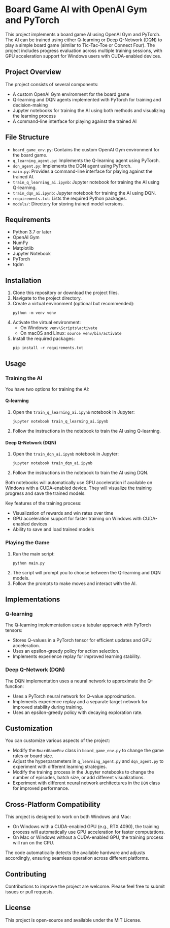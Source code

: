 # Board Game AI with OpenAI Gym and PyTorch

This project implements a board game AI using OpenAI Gym and PyTorch. The AI can be trained using either Q-learning or Deep Q-Network (DQN) to play a simple board game (similar to Tic-Tac-Toe or Connect Four). The project includes progress evaluation across multiple training sessions, with GPU acceleration support for Windows users with CUDA-enabled devices.

## Project Overview

The project consists of several components:
- A custom OpenAI Gym environment for the board game
- Q-learning and DQN agents implemented with PyTorch for training and decision-making
- Jupyter notebooks for training the AI using both methods and visualizing the learning process
- A command-line interface for playing against the trained AI

## File Structure

- `board_game_env.py`: Contains the custom OpenAI Gym environment for the board game.
- `q_learning_agent.py`: Implements the Q-learning agent using PyTorch.
- `dqn_agent.py`: Implements the DQN agent using PyTorch.
- `main.py`: Provides a command-line interface for playing against the trained AI.
- `train_q_learning_ai.ipynb`: Jupyter notebook for training the AI using Q-learning.
- `train_dqn_ai.ipynb`: Jupyter notebook for training the AI using DQN.
- `requirements.txt`: Lists the required Python packages.
- `models/`: Directory for storing trained model versions.

## Requirements

- Python 3.7 or later
- OpenAI Gym
- NumPy
- Matplotlib
- Jupyter Notebook
- PyTorch
- tqdm

## Installation

1. Clone this repository or download the project files.
2. Navigate to the project directory.
3. Create a virtual environment (optional but recommended):
   ```
   python -m venv venv
   ```
4. Activate the virtual environment:
   - On Windows: `venv\Scripts\activate`
   - On macOS and Linux: `source venv/bin/activate`
5. Install the required packages:
   ```
   pip install -r requirements.txt
   ```

## Usage

### Training the AI

You have two options for training the AI:

#### Q-learning

1. Open the `train_q_learning_ai.ipynb` notebook in Jupyter:
   ```
   jupyter notebook train_q_learning_ai.ipynb
   ```
2. Follow the instructions in the notebook to train the AI using Q-learning.

#### Deep Q-Network (DQN)

1. Open the `train_dqn_ai.ipynb` notebook in Jupyter:
   ```
   jupyter notebook train_dqn_ai.ipynb
   ```
2. Follow the instructions in the notebook to train the AI using DQN.

Both notebooks will automatically use GPU acceleration if available on Windows with a CUDA-enabled device. They will visualize the training progress and save the trained models.

Key features of the training process:
- Visualization of rewards and win rates over time
- GPU acceleration support for faster training on Windows with CUDA-enabled devices
- Ability to save and load trained models

### Playing the Game

1. Run the main script:
   ```
   python main.py
   ```
2. The script will prompt you to choose between the Q-learning and DQN models.
3. Follow the prompts to make moves and interact with the AI.

## Implementations

### Q-learning

The Q-learning implementation uses a tabular approach with PyTorch tensors:
- Stores Q-values in a PyTorch tensor for efficient updates and GPU acceleration.
- Uses an epsilon-greedy policy for action selection.
- Implements experience replay for improved learning stability.

### Deep Q-Network (DQN)

The DQN implementation uses a neural network to approximate the Q-function:
- Uses a PyTorch neural network for Q-value approximation.
- Implements experience replay and a separate target network for improved stability during training.
- Uses an epsilon-greedy policy with decaying exploration rate.

## Customization

You can customize various aspects of the project:

- Modify the `BoardGameEnv` class in `board_game_env.py` to change the game rules or board size.
- Adjust the hyperparameters in `q_learning_agent.py` and `dqn_agent.py` to experiment with different learning strategies.
- Modify the training process in the Jupyter notebooks to change the number of episodes, batch size, or add different visualizations.
- Experiment with different neural network architectures in the `DQN` class for improved performance.

## Cross-Platform Compatibility

This project is designed to work on both Windows and Mac:
- On Windows with a CUDA-enabled GPU (e.g., RTX 4090), the training process will automatically use GPU acceleration for faster computations.
- On Mac or Windows without a CUDA-enabled GPU, the training process will run on the CPU.

The code automatically detects the available hardware and adjusts accordingly, ensuring seamless operation across different platforms.

## Contributing

Contributions to improve the project are welcome. Please feel free to submit issues or pull requests.

## License

This project is open-source and available under the MIT License.
